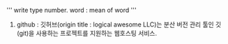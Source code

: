 '''
write type
number. word : mean of word
'''

0001. github : 깃허브(origin title : logical awesome LLC)는 분산 버전 관리 툴인 깃(git)을 사용하는 프로젝트를 지원하는 웹호스팅 서비스.


